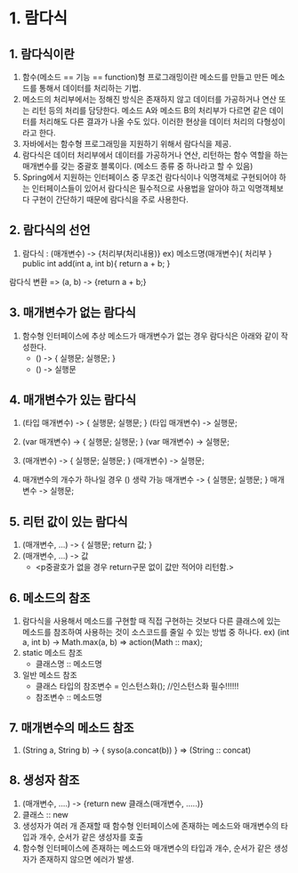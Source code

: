 # 1. 람다식
## 1. 람다식이란
1. 함수(메소드 == 기능 == function)형 프로그래밍이란 메소드를 만들고 만든 메소드를 통해서 데이터를 처리하는 기법.
2. 메소드의 처리부에서는 정해진 방식은 존재하지 않고 데이터를 가공하거나 연산 또는 리턴 등의 처리를 담당한다. 메소드 A와 메소드 B의 처리부가 다르면 같은 데이터를 처리해도 다른 결과가 나올 수도 있다. 이러한 현상을 데이터 처리의 다형성이라고 한다.
3. 자바에서는 함수형 프로그래밍을 지원하기 위해서 람다식을 제공.
4. 람다식은 데이터 처리부에서 데이터를 가공하거나 연산, 리턴하는 함수 역할을 하는 매개변수를 갖는 중괄호 블록이다. (메소드 종류 중 하나라고 할 수 있음)
5. Spring에서 지원하는 인터페이스 중 무조건 람다식이나 익명객체로 구현되어야 하는 인터페이스들이 있어서 람다식은 필수적으로 사용법을 알아야 하고 익명객체보다 구현이 간단하기 때문에 람다식을 주로 사용한다.

## 2. 람다식의 선언
1. 람다식 : (매개변수) -> {처리부(처리내용)}
            ex)
            메소드명(매개변수){
                처리부
            }
            public int add(int a, int b){
                return a + b;
            }
            
람다식 변환 => (a, b) -> {return a + b;}

## 3. 매개변수가 없는 람다식
1. 함수형 인터페이스에 추상 메소드가 매개변수가 없는 경우 람다식은 아래와 같이 작성한다.
    - () -> {
        실행문;
        실행문;
    }
    - () -> 실행문

## 4. 매개변수가 있는 람다식
1. (타입 매개변수) -> {
                        실행문;
                        실행문;
                    } 
   (타입 매개변수) ->  실행문;

2. (var 매개변수) -> {
                        실행문;
                        실행문;
                    }
   (var 매개변수) -> 실행문;

3. (매개변수) -> {
                    실행문;
                    실행문;
                }
   (매개변수) -> 실행문; 

4. 매개변수의 개수가 하나일 경우 () 생략 가능
    매개변수 -> {
                실행문;
                실행문;
                }
    매개변수 -> 실행문;

## 5. 리턴 값이 있는 람다식
1. (매개변수, ...) -> {
        실행문;
        return 값;
    }
2. (매개변수, ...) -> 값
    - <p중괄호가 없을 경우 return구문 없이 값만 적어야 리턴함.>

## 6. 메소드의 참조
1. 람다식을 사용해서 메소드를 구현할 때 직접 구현하는 것보다 다른 클래스에 있는 메소드를 참조하여 사용하는 것이 소스코드를 줄일 수 있는 방법 중 하나다.
 ex) (int a, int b) -> Math.max(a, b)    =>    action(Math :: max);
2. static 메소드 참조
    - 클래스명 :: 메소드명
3. 일반 메소드 참조
    - 클래스 타입의 참조변수 = 인스턴스화();        //인스턴스화 필수!!!!!!
    - 참조변수 :: 메소드명

## 7. 매개변수의 메소드 참조
1. (String a, String b) -> {
        syso(a.concat(b))
    } =>
    (String :: concat)

## 8. 생성자 참조
1. (매개변수, ....) -> {return new 클래스(매개변수, .....)}
2. 클래스 :: new
3. 생성자가 여러 개 존재할 때 함수형 인터페이스에 존재하는 메소드와 매개변수의 타입과 개수, 순서가 같은 생성자를 호출
4. 함수형 인터페이스에 존재하는 메소드와 매개변수의 타입과 개수, 순서가 같은 생성자가 존재하지 않으면 에러가 발생.




